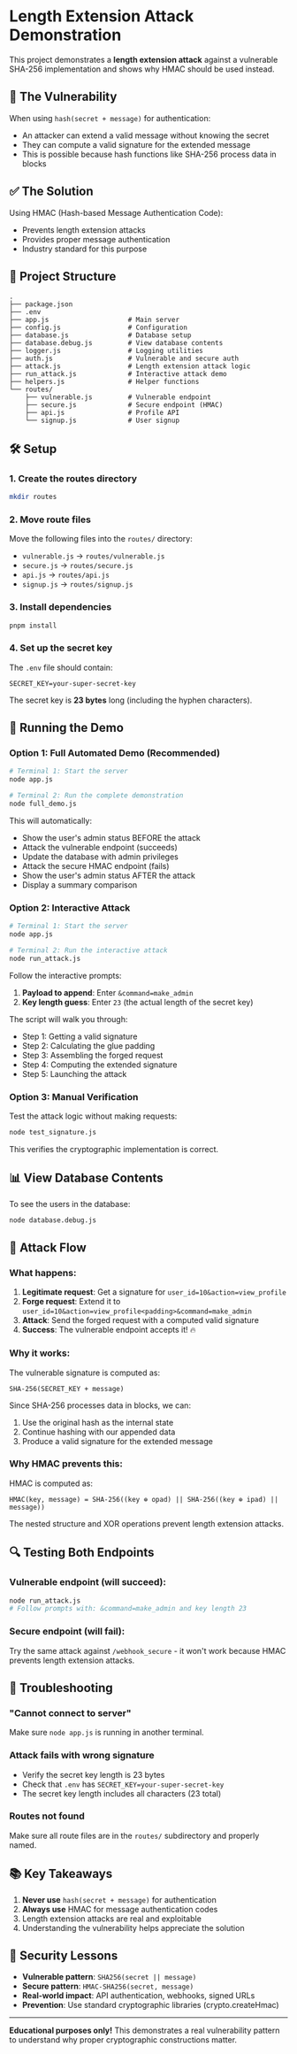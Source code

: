 # Length Extension Attack Demonstration

This project demonstrates a **length extension attack** against a vulnerable SHA-256 implementation and shows why HMAC should be used instead.

## 🚨 The Vulnerability

When using `hash(secret + message)` for authentication:
- An attacker can extend a valid message without knowing the secret
- They can compute a valid signature for the extended message
- This is possible because hash functions like SHA-256 process data in blocks

## ✅ The Solution

Using HMAC (Hash-based Message Authentication Code):
- Prevents length extension attacks
- Provides proper message authentication
- Industry standard for this purpose

## 📁 Project Structure

```
.
├── package.json
├── .env
├── app.js                    # Main server
├── config.js                 # Configuration
├── database.js               # Database setup
├── database.debug.js         # View database contents
├── logger.js                 # Logging utilities
├── auth.js                   # Vulnerable and secure auth
├── attack.js                 # Length extension attack logic
├── run_attack.js             # Interactive attack demo
├── helpers.js                # Helper functions
└── routes/
    ├── vulnerable.js         # Vulnerable endpoint
    ├── secure.js             # Secure endpoint (HMAC)
    ├── api.js                # Profile API
    └── signup.js             # User signup
```

## 🛠️ Setup

### 1. Create the routes directory
```bash
mkdir routes
```

### 2. Move route files
Move the following files into the `routes/` directory:
- `vulnerable.js` → `routes/vulnerable.js`
- `secure.js` → `routes/secure.js`
- `api.js` → `routes/api.js`
- `signup.js` → `routes/signup.js`

### 3. Install dependencies
```bash
pnpm install
```

### 4. Set up the secret key
The `.env` file should contain:
```
SECRET_KEY=your-super-secret-key
```

The secret key is **23 bytes** long (including the hyphen characters).

## 🚀 Running the Demo

### Option 1: Full Automated Demo (Recommended)

```bash
# Terminal 1: Start the server
node app.js

# Terminal 2: Run the complete demonstration
node full_demo.js
```

This will automatically:
- Show the user's admin status BEFORE the attack
- Attack the vulnerable endpoint (succeeds)
- Update the database with admin privileges
- Attack the secure HMAC endpoint (fails)
- Show the user's admin status AFTER the attack
- Display a summary comparison

### Option 2: Interactive Attack

```bash
# Terminal 1: Start the server
node app.js

# Terminal 2: Run the interactive attack
node run_attack.js
```

Follow the interactive prompts:

1. **Payload to append**: Enter `&command=make_admin`
2. **Key length guess**: Enter `23` (the actual length of the secret key)

The script will walk you through:
- Step 1: Getting a valid signature
- Step 2: Calculating the glue padding
- Step 3: Assembling the forged request
- Step 4: Computing the extended signature
- Step 5: Launching the attack

### Option 3: Manual Verification

Test the attack logic without making requests:

```bash
node test_signature.js
```

This verifies the cryptographic implementation is correct.

## 📊 View Database Contents

To see the users in the database:
```bash
node database.debug.js
```

## 🎯 Attack Flow

### What happens:

1. **Legitimate request**: Get a signature for `user_id=10&action=view_profile`
2. **Forge request**: Extend it to `user_id=10&action=view_profile<padding>&command=make_admin`
3. **Attack**: Send the forged request with a computed valid signature
4. **Success**: The vulnerable endpoint accepts it! 🔥

### Why it works:

The vulnerable signature is computed as:
```
SHA-256(SECRET_KEY + message)
```

Since SHA-256 processes data in blocks, we can:
1. Use the original hash as the internal state
2. Continue hashing with our appended data
3. Produce a valid signature for the extended message

### Why HMAC prevents this:

HMAC is computed as:
```
HMAC(key, message) = SHA-256((key ⊕ opad) || SHA-256((key ⊕ ipad) || message))
```

The nested structure and XOR operations prevent length extension attacks.

## 🔍 Testing Both Endpoints

### Vulnerable endpoint (will succeed):
```bash
node run_attack.js
# Follow prompts with: &command=make_admin and key length 23
```

### Secure endpoint (will fail):
Try the same attack against `/webhook_secure` - it won't work because HMAC prevents length extension attacks.

## 🐛 Troubleshooting

### "Cannot connect to server"
Make sure `node app.js` is running in another terminal.

### Attack fails with wrong signature
- Verify the secret key length is 23 bytes
- Check that `.env` has `SECRET_KEY=your-super-secret-key`
- The secret key length includes all characters (23 total)

### Routes not found
Make sure all route files are in the `routes/` subdirectory and properly named.

## 📚 Key Takeaways

1. **Never use** `hash(secret + message)` for authentication
2. **Always use** HMAC for message authentication codes
3. Length extension attacks are real and exploitable
4. Understanding the vulnerability helps appreciate the solution

## 🔐 Security Lessons

- **Vulnerable pattern**: `SHA256(secret || message)`
- **Secure pattern**: `HMAC-SHA256(secret, message)`
- **Real-world impact**: API authentication, webhooks, signed URLs
- **Prevention**: Use standard cryptographic libraries (crypto.createHmac)

---

**Educational purposes only!** This demonstrates a real vulnerability pattern to understand why proper cryptographic constructions matter.